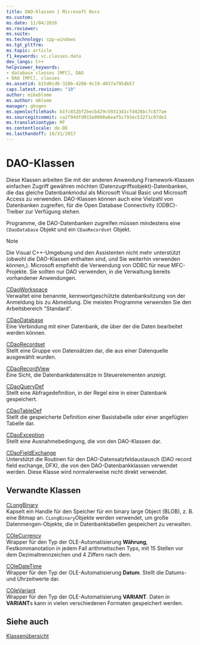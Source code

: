 ```yaml
---
title: DAO-Klassen | Microsoft Docs
ms.custom: 
ms.date: 11/04/2016
ms.reviewer: 
ms.suite: 
ms.technology: cpp-windows
ms.tgt_pltfrm: 
ms.topic: article
f1_keywords: vc.classes.data
dev_langs: C++
helpviewer_keywords:
- database classes [MFC], DAO
- DAO [MFC], classes
ms.assetid: b15d0cd6-328b-4288-9c19-d037a795db57
caps.latest.revision: "10"
author: mikeblome
ms.author: mblome
manager: ghogen
ms.openlocfilehash: b1fc852bf2becb429c5931341cfd426bc7c877ae
ms.sourcegitcommit: ca2f94dfd015e0098a6eaf5c793ec532f1c97de1
ms.translationtype: MT
ms.contentlocale: de-DE
ms.lasthandoff: 10/31/2017
---
```

# <a name="dao-classes"></a>DAO-Klassen
Diese Klassen arbeiten Sie mit der anderen Anwendung Framework-Klassen einfachen Zugriff gewähren möchten (Datenzugriffsobjekt)-Datenbanken, die das gleiche Datenbankmodul als Microsoft Visual Basic und Microsoft Access zu verwenden. DAO-Klassen können auch eine Vielzahl von Datenbanken zugreifen, für die Open Database Connectivity (ODBC)-Treiber zur Verfügung stehen.  
  
 Programme, die DAO-Datenbanken zugreifen müssen mindestens eine `CDaoDatabase` Objekt und ein `CDaoRecordset` Objekt.  
  
> [!NOTE]
>  Die Visual C++-Umgebung und den Assistenten nicht mehr unterstützt (obwohl die DAO-Klassen enthalten sind, und Sie weiterhin verwenden können,). Microsoft empfiehlt die Verwendung von ODBC für neue MFC-Projekte. Sie sollten nur DAO verwenden, in die Verwaltung bereits vorhandener Anwendungen.  
  
 [CDaoWorkspace](../mfc/reference/cdaoworkspace-class.md)  
 Verwaltet eine benannte, kennwortgeschützte datenbanksitzung von der Anmeldung bis zu Abmeldung. Die meisten Programme verwenden Sie den Arbeitsbereich "Standard".  
  
 [CDaoDatabase](../mfc/reference/cdaodatabase-class.md)  
 Eine Verbindung mit einer Datenbank, die über der die Daten bearbeitet werden können.  
  
 [CDaoRecordset](../mfc/reference/cdaorecordset-class.md)  
 Stellt eine Gruppe von Datensätzen dar, die aus einer Datenquelle ausgewählt wurden.  
  
 [CDaoRecordView](../mfc/reference/cdaorecordview-class.md)  
 Eine Sicht, die Datenbankdatensätze in Steuerelementen anzeigt.  
  
 [CDaoQueryDef](../mfc/reference/cdaoquerydef-class.md)  
 Stellt eine Abfragedefinition, in der Regel eine in einer Datenbank gespeichert.  
  
 [CDaoTableDef](../mfc/reference/cdaotabledef-class.md)  
 Stellt die gespeicherte Definition einer Basistabelle oder einer angefügten Tabelle dar.  
  
 [CDaoException](../mfc/reference/cdaoexception-class.md)  
 Stellt eine Ausnahmebedingung, die von den DAO-Klassen dar.  
  
 [CDaoFieldExchange](../mfc/reference/cdaofieldexchange-class.md)  
 Unterstützt die Routinen für den DAO-Datensatzfeldaustausch (DAO record field exchange, DFX), die von den DAO-Datenbankklassen verwendet werden. Diese Klasse wird normalerweise nicht direkt verwendet.  
  
## <a name="related-classes"></a>Verwandte Klassen  
 [CLongBinary](../mfc/reference/clongbinary-class.md)  
 Kapselt ein Handle für den Speicher für ein binary large Object (BLOB), z. B. eine Bitmap an. `CLongBinary`Objekte werden verwendet, um große Datenmengen-Objekte, die in Datenbanktabellen gespeichert zu verwalten.  
  
 [COleCurrency](../mfc/reference/colecurrency-class.md)  
 Wrapper für den Typ der OLE-Automatisierung **Währung**, Festkommanotation in jedem Fall arithmetischen Typs, mit 15 Stellen vor dem Dezimaltrennzeichen und 4 Ziffern nach dem.  
  
 [COleDateTime](../atl-mfc-shared/reference/coledatetime-class.md)  
 Wrapper für den Typ der OLE-Automatisierung **Datum**. Stellt die Datums-und Uhrzeitwerte dar.  
  
 [COleVariant](../mfc/reference/colevariant-class.md)  
 Wrapper für den Typ der OLE-Automatisierung **VARIANT**. Daten in **VARIANT**s kann in vielen verschiedenen Formaten gespeichert werden.  
  
## <a name="see-also"></a>Siehe auch  
 [Klassenübersicht](../mfc/class-library-overview.md)

